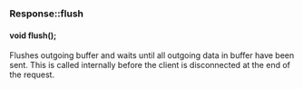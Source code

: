 <h3 id='res-flush'>Response::flush</h3>
<h4 class='variant'>void flush();</h4>

Flushes outgoing buffer and waits until all outgoing data in buffer have been sent. This is called internally before the client is disconnected at the end of the request.
